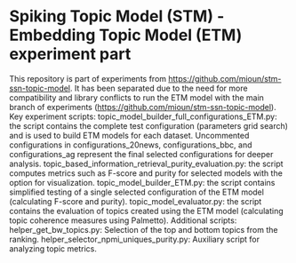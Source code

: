 # Spiking Topic Model (STM) - Embedding Topic Model (ETM) experiment part  
This repository is part of experiments from https://github.com/mioun/stm-ssn-topic-model. It has been separated due to the need for more compatibility and library conflicts to run the ETM model with the main branch of experiments (https://github.com/mioun/stm-ssn-topic-model).
Key experiment scripts:
topic_model_builder_full_configurations_ETM.py: the script contains the complete test configuration (parameters grid search) and is used to build ETM models for each dataset. Uncommented configurations in configurations_20news, configurations_bbc, and configurations_ag represent the final selected configurations for deeper analysis.
topic_based_information_retrieval_purity_evaluation.py: the script computes metrics such as F-score and purity for selected models with the option for visualization.
topic_model_builder_ETM.py: the script contains simplified testing of a single selected configuration of the ETM model (calculating F-score and purity).
topic_model_evaluator.py: the script contains the evaluation of topics created using the ETM model (calculating topic coherence measures using Palmetto).
Additional scripts:
helper_get_bw_topics.py: Selection of the top and bottom topics from the ranking.
helper_selector_npmi_uniques_purity.py: Auxiliary script for analyzing topic metrics.
